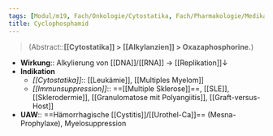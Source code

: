 ```yaml
---
tags: [Modul/m19, Fach/Onkologie/Cytostatika, Fach/Pharmakologie/Medikament]
title: Cyclophosphamid
---
```

> (Abstract::**[[Cytostatika]] > [[Alkylanzien]] > Oxazaphosphorine.**)
- **Wirkung**:: Alkylierung von [[DNA]]/[[RNA]] → [[Replikation]]↓
- **Indikation**
	- *[[Cytostatika]]*:: [[Leukämie]], [[Multiples Myelom]]
	- *[[Immunsuppression]]*:: ==[[Multiple Sklerose]]==, [[SLE]], [[Sklerodermie]], [[Granulomatose mit Polyangiitis]], [[Graft-versus-Host]]
- **UAW**:: ==Hämorrhagische [[Cystitis]]/[[Urothel-Ca]]== (Mesna-Prophylaxe), Myelosuppression